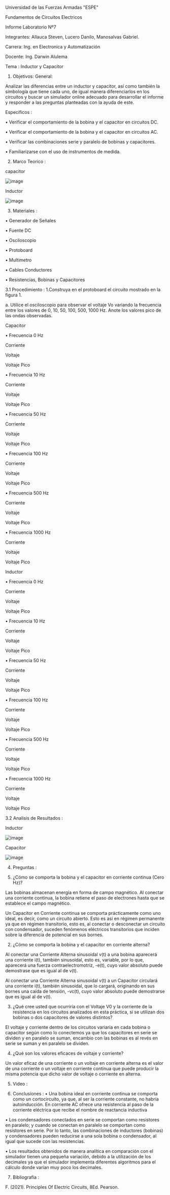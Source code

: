 Universidad de las Fuerzas Armadas "ESPE"

Fundamentos de Circuitos Electricos

Informe Laboratorio Nº7

Integrantes: Allauca Steven, Lucero Danilo, Manosalvas Gabriel.

Carrera: Ing. en Electronica y Automatización

Docente: Ing. Darwin Alulema

Tema : Inductor y Capacitor

1. Objetivos:
General:

Analizar las diferencias entre un inductor y capacitor, así como también la simbología que tiene cada uno, de igual manera diferenciarlos en los circuitos y buscar un simulador online adecuado para desarrollar el informe y responder a las preguntas planteadas con la ayuda de este.

Especificos :

• Verificar el comportamiento de la bobina y el capacitor en circuitos DC.

• Verificar el comportamiento de la bobina y el capacitor en circuitos AC.

• Verificar las combinaciones serie y paralelo de bobinas y capacitores.

• Familiarizarse con el uso de instrumentos de medida.

2. Marco Teorico :

capacitor

![image](https://user-images.githubusercontent.com/94025287/153907643-ff9c4a22-62c5-4596-a84d-bd29f650e21f.png)

Inductor

![image](https://user-images.githubusercontent.com/94025287/153907708-beae8ab0-5fea-4e01-9001-52f421f92050.png)

3. Materiales :

• Generador de Señales

• Fuente DC

• Osciloscopio

• Protoboard

• Multimetro

• Cables Conductores

• Resistencias, Bobinas y Capacitores

3.1 Procedimiento :
1.Construya en el protoboard el circuito mostrado en la figura 1.

a. Utilice el osciloscopio para observar el voltaje Vo variando la frecuencia entre los valores de 0, 10, 50, 100, 500, 1000 Hz. Anote los valores pico de las ondas observadas.

Capacitor

• Frecuencia 0 Hz

Corriente



Voltaje



Voltaje Pico



• Frecuencia 10 Hz

Corriente


Voltaje



Voltaje Pico



• Frecuencia 50 Hz

Corriente



Voltaje



Voltaje Pico



• Frecuencia 100 Hz

Corriente



Voltaje



Voltaje Pico



• Frecuencia 500 Hz

Corriente


Voltaje



Voltaje Pico



• Frecuencia 1000 Hz

Corriente



Voltaje



Voltaje Pico



Inductor

• Frecuencia 0 Hz

Corriente



Voltaje



Voltaje Pico



• Frecuencia 10 Hz

Corriente



Voltaje



Voltaje Pico



• Frecuencia 50 Hz

Corriente



Voltaje



Voltaje Pico



• Frecuencia 100 Hz

Corriente



Voltaje



Voltaje Pico



• Frecuencia 500 Hz

Corriente



Voltaje



Voltaje Pico



• Frecuencia 1000 Hz

Corriente



Voltaje



Voltaje Pico



3.2 Analisis de Resultados :

Inductor

![image](https://user-images.githubusercontent.com/94025287/153907800-df289d45-8360-4e83-91e7-3995ffe673d0.png)

Capacitor

![image](https://user-images.githubusercontent.com/94025287/153912033-ca450651-fe4b-4922-bee4-62db77c5768a.png)

4. Preguntas :

1. ¿Cómo se comporta la bobina y el capacitor en corriente continua (Cero Hz)?

Las bobinas almacenan energía en forma de campo magnético. Al conectar una corriente continua, la bobina retiene el paso de electrones hasta que se establece el campo magnético.

Un Capacitor en Corriente continua se comporta prácticamente como uno ideal, es decir, como un circuito abierto. Esto es así en régimen permanente ya que en régimen transitorio, esto es, al conectar o desconectar un circuito con condensador, suceden fenómenos eléctricos transitorios que inciden sobre la diferencia de potencial en sus bornes.

2. ¿Cómo se comporta la bobina y el capacitor en corriente alterna?

Al conectar una Corriente Alterna sinusoidal v(t) a una bobina aparecerá una corriente i(t), también sinusoidal, esto es, variable, por lo que, aparecerá una fuerza contraelectromotriz, -e(t), cuyo valor absoluto puede demostrase que es igual al de v(t).

Al conectar una Corriente Alterna sinusoidal v(t) a un Capacitor circulará una corriente i(t), también sinusoidal, que lo cargará, originando en sus bornes una caída de tensión, -vc(t), cuyo valor absoluto puede demostrarse que es igual al de v(t).

3. ¿Qué cree usted que ocurriría con el Voltaje V0 y la corriente de la resistencia en los circuitos analizados en esta práctica, si se utilizan dos bobinas o dos capacitores de valores distintos?

El voltaje y corriente dentro de los circuitos variaría en cada bobina o capacitor según como lo conectemos ya que los capacitores en serie se dividen y en paralelo se suman, encambio con las bobinas es al revés en serie se suman y en paralelo se dividen.

4. ¿Qué son los valores eficaces de voltaje y corriente?

Un valor eficaz de una corriente o un voltaje en corriente alterna es el valor de una corriente o un voltaje en corriente continua que puede producir la misma potencia que dicho valor de voltaje o corriente en alterna.

5. Video :


6. Conclusiones :
• Una bobina ideal en corriente continua se comporta como un cortocircuito, ya que, al ser la corriente constante, no habría autoinducción. En corriente AC ofrece una resistencia al paso de la corriente eléctrica que recibe el nombre de reactancia inductiva

• Los condensadores conectados en serie se comportan como resistores en paralelo; y cuando se conectan en paralelo se comportan como resistores en serie. Por lo tanto, las combinaciones de inductores (bobinas) y condensadores pueden reducirse a una sola bobina o condensador, al igual que sucede con las resistencias.

• Los resultados obtenidos de manera analítica en comparación con el simulador tienen una pequeña variación, debido a la utilización de los decimales ya que el simulador implementa diferentes algoritmos para el cálculo donde varían muy poco los decimales.

7. Bibliografia :

F. (2021). Principles Of Electric Circuits, 8Ed. Pearson.

